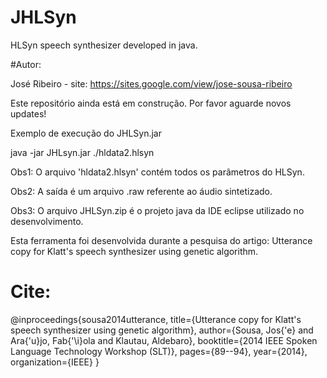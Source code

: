 # JHLSyn
HLSyn speech synthesizer developed in java.

#Autor:

José Ribeiro - site: https://sites.google.com/view/jose-sousa-ribeiro


Este repositório ainda está em construção. Por favor aguarde novos updates!

Exemplo de execução do JHLSyn.jar

java -jar JHLsyn.jar ./hldata2.hlsyn

Obs1: O arquivo 'hldata2.hlsyn' contém todos os parâmetros do HLSyn.

Obs2: A saída é um arquivo .raw referente ao áudio sintetizado.

Obs3: O arquivo JHLSyn.zip é o projeto java da IDE eclipse utilizado no desenvolvimento.

Esta ferramenta foi desenvolvida durante a pesquisa do artigo: Utterance copy for Klatt's speech synthesizer using genetic algorithm.

# Cite:

@inproceedings{sousa2014utterance,
  title={Utterance copy for Klatt's speech synthesizer using genetic algorithm},
  author={Sousa, Jos{\'e} and Ara{\'u}jo, Fab{\'\i}ola and Klautau, Aldebaro},
  booktitle={2014 IEEE Spoken Language Technology Workshop (SLT)},
  pages={89--94},
  year={2014},
  organization={IEEE}
}

